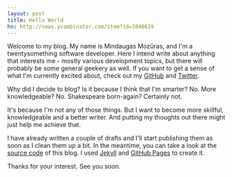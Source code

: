 ```yaml
---
layout: post
title: Hello World
hn: http://news.ycombinator.com/item?id=3848619
---
```


Welcome to my blog. My name is Mindaugas Mozūras, and I'm a twentysomething software developer. Here I intend write about anything that interests me - mostly various development topics, but there will probably be some general geekery as well. If you want to get a sense of what I'm currently excited about, check out my [GitHub](https://github.com/mmozuras) and [Twitter](https://twitter.com/mmozuras).

Why did I decide to blog? Is it because I think that I'm smarter? No. More knowledgeable? No. Shakespeare born-again? Certainly not.

It's because I'm not any of those things. But I want to become more skillful, knowledgeable and a better writer. And putting my thoughts out there might just help me achieve that.

I have already written a couple of drafts and I'll start publishing them as soon as I clean them up a bit. In the meantime, you can take a look at the [source code](https://github.com/mmozuras/mmozuras.github.com) of this blog. I used [Jekyll](http://jekyllrb.com/) and [GitHub Pages](http://pages.github.com/) to create it.

Thanks for your interest. See you soon.
